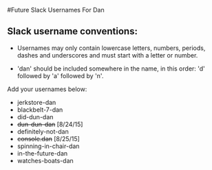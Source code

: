 #Future Slack Usernames For Dan

## Slack username conventions:

* Usernames may only contain lowercase letters, numbers, periods, dashes and underscores and must start with a letter or number.

* 'dan' should be included somewhere in the name, in this order: 'd' followed by 'a' followed by 'n'.

Add your usernames below:

* jerkstore-dan
* blackbelt-7-dan
* did-dun-dan
* ~~dun-dun-dan~~ [8/24/15]
* definitely-not-dan
* ~~console.dan~~ [8/25/15]
* spinning-in-chair-dan
* in-the-future-dan
* watches-boats-dan
